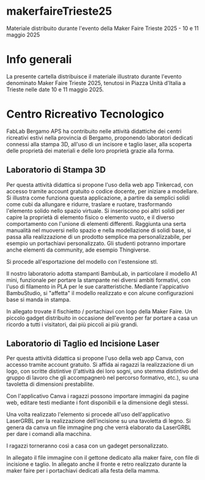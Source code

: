 # makerfaireTrieste25
Materiale distribuito durante l'evento della Maker Faire Trieste 2025 - 10 e 11 maggio 2025

# Info generali
La presente cartella distribuisce il materiale illustrato durante l'evento denominato Maker Faire Trieste 2025, tenutosi in Piazza Unità d'Italia a Trieste nelle date 10 e 11 maggio 2025.

# Centro Ricreativo Tecnologico
FabLab Bergamo APS ha contribuito nelle attività didattiche dei centri ricreativi estivi nella provincia di Bergamo, proponendo laboratori dedicati connessi alla stampa 3D, all'uso di un incisore e taglio laser, alla scoperta delle proprietà dei materiali e delle loro proprietà grazie alla forma.

## Laboratorio di Stampa 3D
Per questa attività didattica si propone l'uso della web app Tinkercad, con accesso tramite account gratuito o codice docente, per iniziare a modellare. Si illustra come funziona questa applicazione, a partire da semplici solidi come cubi da allungare e ridurre, traslare e ruotare, trasformando l'elemento solido nello spazio virtuale. 
Si inseriscono poi altri solidi per capire la proprietà di elemento fisico o elemento vuoto, e il diverso comportamento con l'unione di elementi differenti.
Raggiunta una serta manualità nel muoversi nello spazio e nella modellazione di solidi base, si passa alla realizzazione di un prodotto semplice ma personalizzabile, per esempio un portachiavi personalizzato. Gli studenti potranno importare anche elementi da community, ade esempio Thingiverse. 

Si procede all'esportazione del modello con l'estensione stl.

Il nostro laboratorio adotta stampanti BambuLab, in particolare il modello A1 mini, funzionale per portare la stampante nei diversi ambiti formativi, con l'uso di filamento in PLA per le sue caratteristiche.
Mediante l'appicativo BambuStudio, si "affetta" il modello realizzato e con alcune configurazioni base si manda in stampa.

In allegato trovate il fischietto / portachiavi con logo della Maker Faire. Un piccolo gadget distribuito in occasione dell'evento per far portare a casa un ricordo a tutti i visitatori, dai più piccoli ai più grandi.

## Laboratorio di Taglio ed Incisione Laser
Per questa attività didattica si propone l'uso della web app Canva, con accesso tramite account gratuito. Si affida ai ragazzi la realizzazione di un logo, con scritte distintive (l'attività dei loro sogni, uno stemma distintivo del gruppo di lavoro che gli accompagnerò nel percorso formativo, etc.), su una tavoletta di dimensioni prestabilite.

Con l'applicativo Canva i ragazzi possono importare immagini da pagine web, editare testi mediante i font disponibili e la dimensione degli stessi.

Una volta realizzato l'elemento si procede all'uso dell'applicativo LaserGRBL per la realizzazione dell'incisione su una tavoletta di legno.
Si genera da canva un file immagine png che verrà elaborato da LaserGRBL per dare i comandi alla macchina.

I ragazzi torneranno così a casa con un gadeget personalizzato.

In allegato il file immagine con il gettone dedicato alla maker faire, con file di incisione e taglio.
In allegato anche il fronte e retro realizzato durante la maker faire per i portachiavi dedicati alla festa della mamma.
